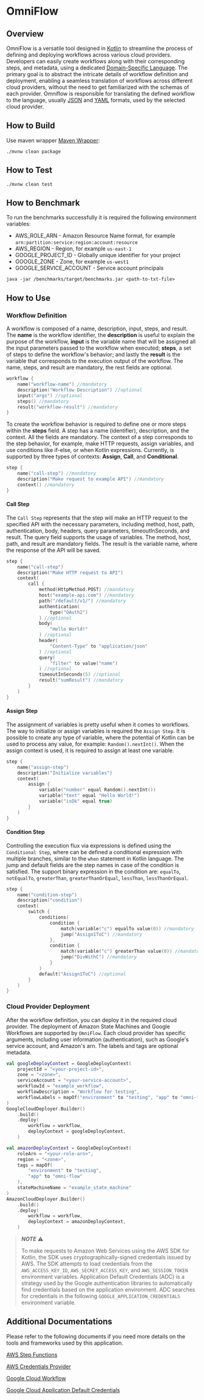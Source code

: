 # OmniFlow

## Overview

OmniFlow is a versatile tool designed in [Kotlin][kotlin] to streamline the process of defining and deploying workflows across various cloud
providers. Developers can easily create workflows along with their corresponding steps, and metadata, using a dedicated 
[Domain-Specific Language][dsl]. The primary goal is to abstract the intricate details of workflow definition and 
deployment, enabling a seamless translation of workflows across different cloud providers, without the need to get 
familiarized with the schemas of each provider. Omniflow is responsible for translating the defined workflow to the
language, usually [JSON][json] and [YAML][yaml] formats, used by the selected cloud provider. 

## How to Build

Use maven wrapper [Maven Wrapper][maven-wrapper]:

```shell script
./mvnw clean package
```

## How to Test

```shell script
./mvnw clean test
```

## How to Benchmark

To run the benchmarks successfully it is required the following environment variables:
* AWS_ROLE_ARN - Amazon Resource Name format, for example `arn:partition:service:region:account:resource`
* AWS_REGION - Region, for example `us-east-1`
* GOOGLE_PROJECT_ID - Globally unique identifier for your project
* GOOGLE_ZONE - Zone, for example `us-west1`
* GOOGLE_SERVICE_ACCOUNT - Service account principals

```shell script
java -jar /benchmarks/target/benchmarks.jar <path-to-txt-file> 
```

## How to Use

### Workflow Definition

A workflow is composed of a name, description, input, steps, and result. The **name** is the workflow identifier, the 
**description** is useful to explain the purpose of the workflow, **input** is the variable name that will be assigned 
all the input parameters passed to the workflow when executed; **steps**, a set of steps to define the workflow's 
behavior; and lastly the **result** is the variable that corresponds to the execution output of the workflow. The name,
steps, and result are mandatory, the rest fields are optional.

```kotlin
workflow {
    name("workflow-name") //mandatory
    description("Workflow Description") //optional
    input("args") //optional
    steps() //mandatory
    result("workflow-result") //mandatory
}
```

To create the workflow behavior is required to define one or more steps within the **steps** field. A step has a name 
(identifier), description, and the context. All the fields are mandatory. The context of a step corresponds to the step 
behavior, for example, make HTTP requests, assign variables, and use conditions like if-else, or when Kotlin expressions. 
Currently, is supported by three types of contexts: **Assign**, **Call**, and **Conditional**.

```kotlin
step {
    name("call-step") //mandatory
    description("Make request to example API") //mandatory
    context() //mandatory
}
```

#### Call Step

The `Call Step` represents that the step will make an HTTP request to the specified API with the necessary parameters, 
including method, host, path, authentication, body, headers, query parameters, timeoutInSeconds, and result. The query 
field supports the usage of variables. The method, host, path, and result are mandatory fields. The result is the 
variable name, where the response of the API will be saved.

```kotlin
step {
    name("call-step")
    description("Make HTTP request to API")
    context(
        call {
            method(HttpMethod.POST) //mandatory
            host("example-api.com") //mandatory
            path("/default/v1/") //mandatory
            authentication(
                type("OAuth2")
            ) //optional
            body(
                "Hello World!"
            ) //optional
            header(
                "Content-Type" to "application/json"
            ) //optional
            query(
                "filter" to value("name")
            ) //optional
            timeoutInSeconds(5) //optional
            result("sumResult") //mandatory
        }
    )
}
```

#### Assign Step

The assignment of variables is pretty useful when it comes to workflows. The way to initialize or assign variables is 
required the `Assign Step`. It is possible to create any type of variable, where the potential of Kotlin can be used to 
process any value, for example: `Random().nextInt()`. When the assign context is used, it is required to assign at 
least one variable.


```kotlin
step {
    name("assign-step")
    description("Initialize variables")
    context(
        assign {
            variable("number" equal Random().nextInt())
            variable("text" equal "Hello World!")
            variable("isOk" equal true)
        }
    )
}
```

#### Condition Step

Controlling the execution flux via expressions is defined using the `Conditional Step`, where can be defined a
conditional expression with multiple branches, similar to the `when` statement in Kotlin language. The jump and default
fields are the step names in case of the condition is satisfied. The support binary expression in the condition are:
`equalTo`, `notEqualTo`, `greaterThan`, `greaterThanOrEqual`, `lessThan`, `lessThanOrEqual`.

```kotlin
step {
    name("condition-step")
    description("condition")
    context(
        switch {
            conditions(
                condition {
                    match(variable("c") equalTo value(0)) //mandatory
                    jump("Assign1ToC") //mandatory
                },
                condition {
                    match(variable("c") greaterThan value(0)) //mandatory
                    jump("DivWithC") //mandatory
                }
            )
            default("Assign1ToC") //optional
        }
    )
}
```

### Cloud Provider Deployment

After the workflow definition, you can deploy it in the required cloud provider. The deployment of Amazon State Machines
and Google Workflows are supported by `OmniFlow`. Each cloud provider has specific arguments, including user information 
(authentication), such as Google's service account, and Amazon's arn. The labels and tags are optional metadata.

```kotlin
val googleDeployContext = GoogleDeployContext(
    projectId = "<your-project-id>",
    zone = "<zone>",
    serviceAccount = "<your-service-account>",
    workflowId = "example_workflow",
    workflowDescription = "Workflow for testing",
    workflowLabels = mapOf("environment" to "testing", "app" to "omni-flow"),
)
GoogleCloudDeployer.Builder()
    .build()
    .deploy(
        workflow = workflow,
        deployContext = googleDeployContext,
    )
```

```kotlin
val amazonDeployContext = GoogleDeployContext(
    roleArn = "<your-role-arn>",
    region = "<zone>",
    tags = mapOf(
        "environment" to "testing",
        "app" to "omni-flow"
    ),
    stateMachineName = "example_state_machine"
)
AmazonCloudDeployer.Builder()
    .build()
    .deploy(
        workflow = workflow,
        deployContext = amazonDeployContext,
    )
```


> **_NOTE_** ⚠️
> 
> To make requests to Amazon Web Services using the AWS SDK for Kotlin, the SDK uses cryptographically-signed 
> credentials issued by AWS. The SDK attempts to load credentials from the `AWS_ACCESS_KEY_ID`, `AWS_SECRET_ACCESS_KEY`, 
> and `AWS_SESSION_TOKEN` environment variables. Application Default Credentials (ADC) is a strategy used by the Google 
> authentication libraries to automatically find credentials based on the application environment. ADC searches for 
> credentials in the following `GOOGLE_APPLICATION_CREDENTIALS` environment variable.



## Additional Documentations

Please refer to the following documents if you need more details on the tools and frameworks used by this application.

[AWS Step Functions][aws-step-functions]

[AWS Credentials Provider][aws-credentials-provider]

[Google Cloud Workflow][google-cloud-workflows]

[Google Cloud Application Default Credentials][google-cloud-adc]

[kotlin]: https://kotlinlang.org/
[dsl]: https://www.jetbrains.com/mps/concepts/domain-specific-languages/
[json]: https://www.json.org/
[yaml]: https://yaml.org/
[maven-wrapper]: https://github.com/takari/maven-wrapper
[aws-step-functions]: https://aws.amazon.com/step-functions
[aws-credentials-provider]: https://docs.aws.amazon.com/sdk-for-kotlin/latest/developer-guide/credential-providers.html
[google-cloud-workflows]: https://cloud.google.com/workflows
[google-cloud-adc]: https://cloud.google.com/docs/authentication/application-default-credentials
